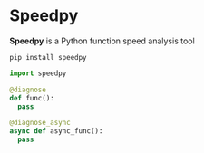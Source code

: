 # Speedpy
**Speedpy** is a Python function speed analysis tool

```
pip install speedpy
```
```python
import speedpy

@diagnose
def func():
  pass

@diagnose_async
async def async_func():
  pass
```
